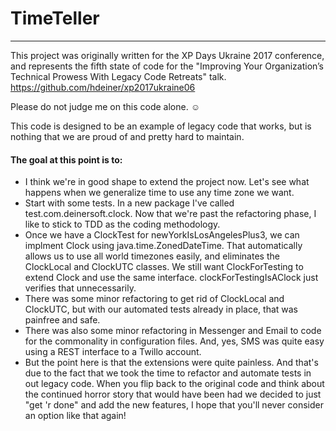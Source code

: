 ﻿# TimeTeller
------------

This project was originally written for the XP Days Ukraine 2017 conference, and represents the fifth state of code for the "Improving Your Organization’s Technical Prowess With Legacy Code Retreats" talk.  https://github.com/hdeiner/xp2017ukraine06

Please do not judge me on this code alone. ☺ 

This code is designed to be an example of legacy code that works, but is nothing that we are proud of and pretty hard to maintain.

#### The goal at this point is to:
* I think we're in good shape to extend the project now.  Let's see what happens when we generalize time to use any time zone we want.
* Start with some tests.  In a new package I've called test.com.deinersoft.clock.  Now that we're past the refactoring phase, I like to stick to TDD as the coding methodology.
* Once we have a ClockTest for newYorkIsLosAngelesPlus3, we can implment Clock using java.time.ZonedDateTime.  That automatically allows us to use all world timezones easily, and eliminates the ClockLocal and ClockUTC classes.  We still want ClockForTesting to extend Clock and use the same interface.  clockForTestingIsAClock just verifies that unnecessarily.
* There was some minor refactoring to get rid of ClockLocal and ClockUTC, but with our automated tests already in place, that was painfree and safe.
* There was also some minor refactoring in Messenger and Email to code for the commonality in configuration files.  And, yes, SMS was quite easy using a REST interface to a Twillo account.
* But the point here is that the extensions were quite painless.  And that's due to the fact that we took the time to refactor and automate tests in out legacy code.  When you flip back to the original code and think about the continued horror story that would have been had we decided to just "get 'r done" and add the new features, I hope that you'll never consider an option like that again!